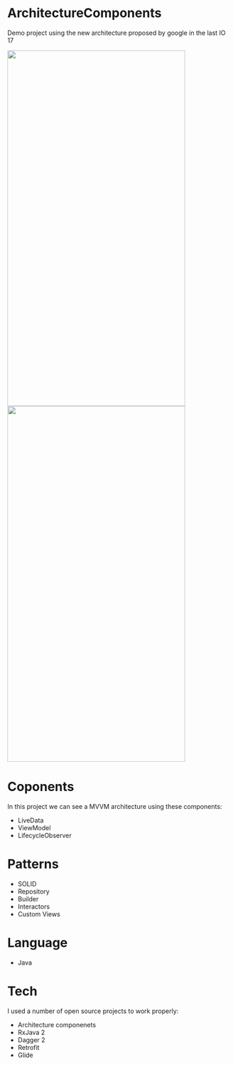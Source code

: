 # ArchitectureComponents
Demo project using the new architecture proposed by google in the last IO 17

<img src="https://github.com/cacato86/ArchitectureComponents/blob/master/screenshots/MainActivity.png" width="400" height="800"/> <img src="https://github.com/cacato86/ArchitectureComponents/blob/master/screenshots/SearchActivity.png" width="400" height="800"/>

# Coponents
In this project we can see a MVVM architecture using these components:
- LiveData
- ViewModel
- LifecycleObserver

# Patterns
- SOLID
- Repository
- Builder
- Interactors
- Custom Views

# Language
- Java

# Tech

I used a number of open source projects to work properly:

* Architecture componenets
* RxJava 2
* Dagger 2
* Retrofit
* Glide
